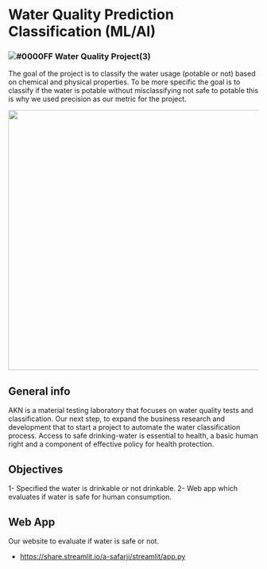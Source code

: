 # Water Quality Prediction Classification (ML/AI)
###  ![#0000FF](https://via.placeholder.com/15/0000FF/000000?text=+) Water Quality Project(3)

The goal of the project is to classify the water usage (potable or not) based on chemical and physical properties. To be more specific the goal is to classify if the water is potable without misclassifying not safe to potable this is why we used precision as our metric for the project.



<p align="center">
  <img width="523" src="https://user-images.githubusercontent.com/20365333/139554944-b64b490c-5ac9-4dd6-8fa1-b79337eb1c96.jpg">
</p>

## General info
AKN is a material testing laboratory that focuses on water quality tests and classification. Our next step, to expand the business research and development that to start a project to automate the water classification process. Access to safe drinking-water is essential to health, a basic human right and a component of effective policy for health protection.



## Objectives

1- Specified the water is drinkable or not drinkable.
2- Web app which evaluates if water is safe for human consumption.



## Web App
Our website to evaluate if water is safe or not.


* https://share.streamlit.io/a-safarji/streamlit/app.py

